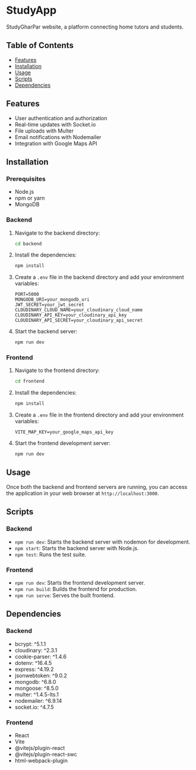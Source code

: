 # StudyApp

StudyGharPar website, a platform connecting home tutors and students.

## Table of Contents

- [Features](#features)
- [Installation](#installation)
- [Usage](#usage)
- [Scripts](#scripts)
- [Dependencies](#dependencies)

## Features

- User authentication and authorization
- Real-time updates with Socket.io
- File uploads with Multer
- Email notifications with Nodemailer
- Integration with Google Maps API

## Installation

### Prerequisites

- Node.js
- npm or yarn
- MongoDB

### Backend

1. Navigate to the backend directory:

    ```sh
    cd backend
    ```

2. Install the dependencies:

    ```sh
    npm install
    ```

3. Create a `.env` file in the backend directory and add your environment variables:

    ```env
    PORT=5000
    MONGODB_URI=your_mongodb_uri
    JWT_SECRET=your_jwt_secret
    CLOUDINARY_CLOUD_NAME=your_cloudinary_cloud_name
    CLOUDINARY_API_KEY=your_cloudinary_api_key
    CLOUDINARY_API_SECRET=your_cloudinary_api_secret
    ```

4. Start the backend server:

    ```sh
    npm run dev
    ```

### Frontend

1. Navigate to the frontend directory:

    ```sh
    cd frontend
    ```

2. Install the dependencies:

    ```sh
    npm install
    ```

3. Create a `.env` file in the frontend directory and add your environment variables:

    ```env
    VITE_MAP_KEY=your_google_maps_api_key
    ```

4. Start the frontend development server:

    ```sh
    npm run dev
    ```

## Usage

Once both the backend and frontend servers are running, you can access the application in your web browser at `http://localhost:3000`.

## Scripts

### Backend

- `npm run dev`: Starts the backend server with nodemon for development.
- `npm start`: Starts the backend server with Node.js.
- `npm test`: Runs the test suite.

### Frontend

- `npm run dev`: Starts the frontend development server.
- `npm run build`: Builds the frontend for production.
- `npm run serve`: Serves the built frontend.

## Dependencies

### Backend

- bcrypt: ^5.1.1
- cloudinary: ^2.3.1
- cookie-parser: ^1.4.6
- dotenv: ^16.4.5
- express: ^4.19.2
- jsonwebtoken: ^9.0.2
- mongodb: ^6.8.0
- mongoose: ^8.5.0
- multer: ^1.4.5-lts.1
- nodemailer: ^6.9.14
- socket.io: ^4.7.5

### Frontend

- React
- Vite
- @vitejs/plugin-react
- @vitejs/plugin-react-swc
- html-webpack-plugin

